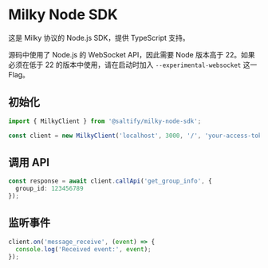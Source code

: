 # Milky Node SDK

这是 Milky 协议的 Node.js SDK，提供 TypeScript 支持。

源码中使用了 Node.js 的 WebSocket API，因此需要 Node 版本高于 22。如果必须在低于 22 的版本中使用，请在启动时加入 `--experimental-websocket` 这一 Flag。

## 初始化

```typescript
import { MilkyClient } from '@saltify/milky-node-sdk';

const client = new MilkyClient('localhost', 3000, '/', 'your-access-token');
```

## 调用 API

```typescript
const response = await client.callApi('get_group_info', {
  group_id: 123456789
});
```

## 监听事件

```typescript
client.on('message_receive', (event) => {
  console.log('Received event:', event);
});
```